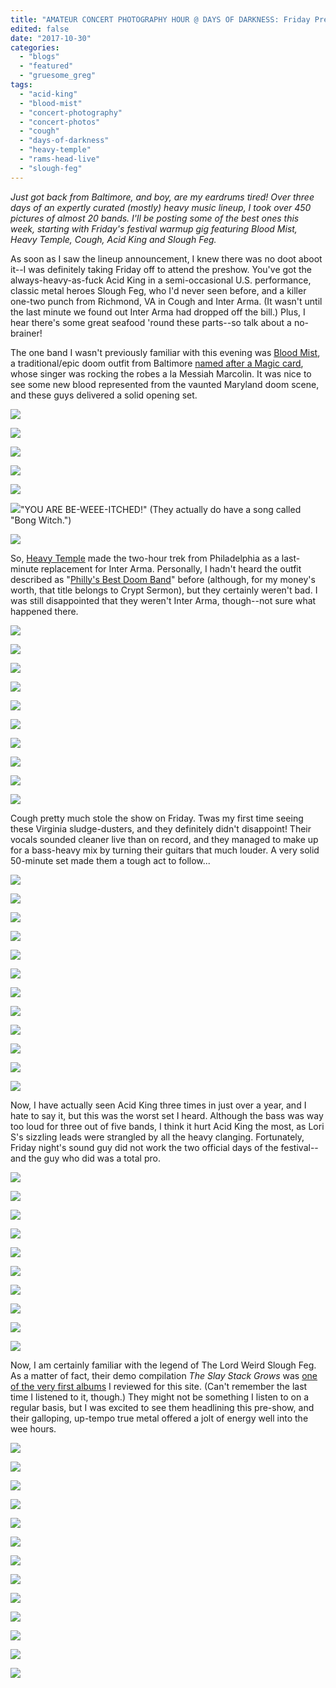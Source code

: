 ```yaml
---
title: "AMATEUR CONCERT PHOTOGRAPHY HOUR @ DAYS OF DARKNESS: Friday Preshow, October 27, 2017"
edited: false
date: "2017-10-30"
categories:
  - "blogs"
  - "featured"
  - "gruesome_greg"
tags:
  - "acid-king"
  - "blood-mist"
  - "concert-photography"
  - "concert-photos"
  - "cough"
  - "days-of-darkness"
  - "heavy-temple"
  - "rams-head-live"
  - "slough-feg"
---
```


_Just got back from Baltimore, and boy, are my eardrums tired! Over three days of an expertly curated (mostly) heavy music lineup, I took over 450 pictures of almost 20 bands. I'll be posting some of the best ones this week, starting with Friday's festival warmup gig featuring Blood Mist, Heavy Temple, Cough, Acid King and Slough Feg._

As soon as I saw the lineup announcement, I knew there was no doot aboot it--I was definitely taking Friday off to attend the preshow. You've got the always-heavy-as-fuck Acid King in a semi-occasional U.S. performance, classic metal heroes Slough Feg, who I'd never seen before, and a killer one-two punch from Richmond, VA in Cough and Inter Arma. (It wasn't until the last minute we found out Inter Arma had dropped off the bill.) Plus, I hear there's some great seafood 'round these parts--so talk about a no-brainer!

The one band I wasn't previously familiar with this evening was [Blood Mist](https://grimoirerecords.bandcamp.com/album/blood-mist), a traditional/epic doom outfit from Baltimore [named after a Magic card](http://gatherer.wizards.com/Pages/Card/Details.aspx?multiverseid=414416), whose singer was rocking the robes a la Messiah Marcolin. It was nice to see some new blood represented from the vaunted Maryland doom scene, and these guys delivered a solid opening set.

[![](https://hellbound.ca/wp-content/uploads/2017/10/Blood_Mist-1-1024x768.jpg)](https://hellbound.ca/wp-content/uploads/2017/10/Blood_Mist-1.jpg)

[![](https://hellbound.ca/wp-content/uploads/2017/10/Blood_Mist-4.jpg)](https://hellbound.ca/wp-content/uploads/2017/10/Blood_Mist-4.jpg)

[![](https://hellbound.ca/wp-content/uploads/2017/10/Blood_Mist-6-1024x768.jpg)](https://hellbound.ca/wp-content/uploads/2017/10/Blood_Mist-6.jpg)

[![](https://hellbound.ca/wp-content/uploads/2017/10/Blood_Mist-9.jpg)](https://hellbound.ca/wp-content/uploads/2017/10/Blood_Mist-9.jpg)

[![](https://hellbound.ca/wp-content/uploads/2017/10/Blood_Mist-12.jpg)](https://hellbound.ca/wp-content/uploads/2017/10/Blood_Mist-12.jpg)

[![](https://hellbound.ca/wp-content/uploads/2017/10/Blood_Mist-13.jpg)](https://hellbound.ca/wp-content/uploads/2017/10/Blood_Mist-13.jpg)"YOU ARE BE-WEEE-ITCHED!" (They actually do have a song called "Bong Witch.")

[![](https://hellbound.ca/wp-content/uploads/2017/10/Blood_Mist-18-1024x768.jpg)](https://hellbound.ca/wp-content/uploads/2017/10/Blood_Mist-18.jpg)

So, [Heavy Temple](https://heavytemple.bandcamp.com/) made the two-hour trek from Philadelphia as a last-minute replacement for Inter Arma. Personally, I hadn't heard the outfit described as "[Philly's Best Doom Band](http://www.metalinjection.net/av/get-heavy-with-phillys-best-doom-band-heavy-temple)" before (although, for my money's worth, that title belongs to Crypt Sermon), but they certainly weren't bad. I was still disappointed that they weren't Inter Arma, though--not sure what happened there.

[![](https://hellbound.ca/wp-content/uploads/2017/10/Heavy_Temple-1-1024x768.jpg)](https://hellbound.ca/wp-content/uploads/2017/10/Heavy_Temple-1.jpg)

[![](https://hellbound.ca/wp-content/uploads/2017/10/Heavy_Temple-5-1024x768.jpg)](https://hellbound.ca/wp-content/uploads/2017/10/Heavy_Temple-5.jpg)

[![](https://hellbound.ca/wp-content/uploads/2017/10/Heavy_Temple-6.jpg)](https://hellbound.ca/wp-content/uploads/2017/10/Heavy_Temple-6.jpg)

[![](https://hellbound.ca/wp-content/uploads/2017/10/Heavy_Temple-8.jpg)](https://hellbound.ca/wp-content/uploads/2017/10/Heavy_Temple-8.jpg)

[![](https://hellbound.ca/wp-content/uploads/2017/10/Heavy_Temple-11.jpg)](https://hellbound.ca/wp-content/uploads/2017/10/Heavy_Temple-11.jpg)

[![](https://hellbound.ca/wp-content/uploads/2017/10/Heavy_Temple-14.jpg)](https://hellbound.ca/wp-content/uploads/2017/10/Heavy_Temple-14.jpg)

[![](https://hellbound.ca/wp-content/uploads/2017/10/Heavy_Temple-16.jpg)](https://hellbound.ca/wp-content/uploads/2017/10/Heavy_Temple-16.jpg)

[![](https://hellbound.ca/wp-content/uploads/2017/10/Heavy_Temple-18.jpg)](https://hellbound.ca/wp-content/uploads/2017/10/Heavy_Temple-18.jpg)

[![](https://hellbound.ca/wp-content/uploads/2017/10/Heavy_Temple-20-1024x768.jpg)](https://hellbound.ca/wp-content/uploads/2017/10/Heavy_Temple-20.jpg)

[![](https://hellbound.ca/wp-content/uploads/2017/10/Heavy_Temple-21-1024x768.jpg)](https://hellbound.ca/wp-content/uploads/2017/10/Heavy_Temple-21.jpg)

Cough pretty much stole the show on Friday. Twas my first time seeing these Virginia sludge-dusters, and they definitely didn't disappoint! Their vocals sounded cleaner live than on record, and they managed to make up for a bass-heavy mix by turning their guitars that much louder. A very solid 50-minute set made them a tough act to follow...

[![](https://hellbound.ca/wp-content/uploads/2017/10/Cough-1.jpg)](https://hellbound.ca/wp-content/uploads/2017/10/Cough-1.jpg)

[![](https://hellbound.ca/wp-content/uploads/2017/10/Cough-5.jpg)](https://hellbound.ca/wp-content/uploads/2017/10/Cough-5.jpg)

[![](https://hellbound.ca/wp-content/uploads/2017/10/Cough-8.jpg)](https://hellbound.ca/wp-content/uploads/2017/10/Cough-8.jpg)

[![](https://hellbound.ca/wp-content/uploads/2017/10/Cough-9-1024x768.jpg)](https://hellbound.ca/wp-content/uploads/2017/10/Cough-9.jpg)

[![](https://hellbound.ca/wp-content/uploads/2017/10/Cough-12.jpg)](https://hellbound.ca/wp-content/uploads/2017/10/Cough-12.jpg)

[![](https://hellbound.ca/wp-content/uploads/2017/10/Cough-13-1024x768.jpg)](https://hellbound.ca/wp-content/uploads/2017/10/Cough-13.jpg)

[![](https://hellbound.ca/wp-content/uploads/2017/10/Cough-15-1024x768.jpg)](https://hellbound.ca/wp-content/uploads/2017/10/Cough-15.jpg)

[![](https://hellbound.ca/wp-content/uploads/2017/10/Cough-16-1024x768.jpg)](https://hellbound.ca/wp-content/uploads/2017/10/Cough-16.jpg)

[![](https://hellbound.ca/wp-content/uploads/2017/10/Cough-18.jpg)](https://hellbound.ca/wp-content/uploads/2017/10/Cough-18.jpg)

[![](https://hellbound.ca/wp-content/uploads/2017/10/Cough-23.jpg)](https://hellbound.ca/wp-content/uploads/2017/10/Cough-23.jpg)

[![](https://hellbound.ca/wp-content/uploads/2017/10/Cough-29-1024x768.jpg)](https://hellbound.ca/wp-content/uploads/2017/10/Cough-29.jpg)

[![](https://hellbound.ca/wp-content/uploads/2017/10/Cough-30.jpg)](https://hellbound.ca/wp-content/uploads/2017/10/Cough-30.jpg)

Now, I have actually seen Acid King three times in just over a year, and I hate to say it, but this was the worst set I heard. Although the bass was way too loud for three out of five bands, I think it hurt Acid King the most, as Lori S's sizzling leads were strangled by all the heavy clanging. Fortunately, Friday night's sound guy did not work the two official days of the festival--and the guy who did was a total pro.

[![](https://hellbound.ca/wp-content/uploads/2017/10/Acid_King-1.jpg)](https://hellbound.ca/wp-content/uploads/2017/10/Acid_King-1.jpg)

[![](https://hellbound.ca/wp-content/uploads/2017/10/Acid_King-2.jpg)](https://hellbound.ca/wp-content/uploads/2017/10/Acid_King-2.jpg)

[![](https://hellbound.ca/wp-content/uploads/2017/10/Acid_King-4-1024x768.jpg)](https://hellbound.ca/wp-content/uploads/2017/10/Acid_King-4.jpg)

[![](https://hellbound.ca/wp-content/uploads/2017/10/Acid_King-6.jpg)](https://hellbound.ca/wp-content/uploads/2017/10/Acid_King-6.jpg)

[![](https://hellbound.ca/wp-content/uploads/2017/10/Acid_King-9.jpg)](https://hellbound.ca/wp-content/uploads/2017/10/Acid_King-9.jpg)

[![](https://hellbound.ca/wp-content/uploads/2017/10/Acid_King-11-1024x768.jpg)](https://hellbound.ca/wp-content/uploads/2017/10/Acid_King-11.jpg)

[![](https://hellbound.ca/wp-content/uploads/2017/10/Acid_King-13.jpg)](https://hellbound.ca/wp-content/uploads/2017/10/Acid_King-13.jpg)

[![](https://hellbound.ca/wp-content/uploads/2017/10/Acid_King-17-1024x768.jpg)](https://hellbound.ca/wp-content/uploads/2017/10/Acid_King-17.jpg)

[![](https://hellbound.ca/wp-content/uploads/2017/10/Acid_King-18-1024x768.jpg)](https://hellbound.ca/wp-content/uploads/2017/10/Acid_King-18.jpg)

[![](https://hellbound.ca/wp-content/uploads/2017/10/Acid_King-21-1024x768.jpg)](https://hellbound.ca/wp-content/uploads/2017/10/Acid_King-21.jpg)

Now, I am certainly familiar with the legend of The Lord Weird Slough Feg. As a matter of fact, their demo compilation _The Slay Stack Grows_ was [one of the very first albums](https://hellbound.ca/2009/06/the-lord-weird-slough-feg-the-slay-stack-grows/) I reviewed for this site. (Can't remember the last time I listened to it, though.) They might not be something I listen to on a regular basis, but I was excited to see them headlining this pre-show, and their galloping, up-tempo true metal offered a jolt of energy well into the wee hours.

[![](https://hellbound.ca/wp-content/uploads/2017/10/Slough_Feg-2-1024x768.jpg)](https://hellbound.ca/wp-content/uploads/2017/10/Slough_Feg-2.jpg)

[![](https://hellbound.ca/wp-content/uploads/2017/10/Slough_Feg-4.jpg)](https://hellbound.ca/wp-content/uploads/2017/10/Slough_Feg-4.jpg)

[![](https://hellbound.ca/wp-content/uploads/2017/10/Slough_Feg-7.jpg)](https://hellbound.ca/wp-content/uploads/2017/10/Slough_Feg-7.jpg)

[![](https://hellbound.ca/wp-content/uploads/2017/10/Slough_Feg-9.jpg)](https://hellbound.ca/wp-content/uploads/2017/10/Slough_Feg-9.jpg)

[![](https://hellbound.ca/wp-content/uploads/2017/10/Slough_Feg-11.jpg)](https://hellbound.ca/wp-content/uploads/2017/10/Slough_Feg-11.jpg)

[![](https://hellbound.ca/wp-content/uploads/2017/10/Slough_Feg-13.jpg)](https://hellbound.ca/wp-content/uploads/2017/10/Slough_Feg-13.jpg)

[![](https://hellbound.ca/wp-content/uploads/2017/10/Slough_Feg-15.jpg)](https://hellbound.ca/wp-content/uploads/2017/10/Slough_Feg-15.jpg)

[![](https://hellbound.ca/wp-content/uploads/2017/10/Slough_Feg-18.jpg)](https://hellbound.ca/wp-content/uploads/2017/10/Slough_Feg-18.jpg)

[![](https://hellbound.ca/wp-content/uploads/2017/10/Slough_Feg-25-1024x768.jpg)](https://hellbound.ca/wp-content/uploads/2017/10/Slough_Feg-25.jpg)

[![](https://hellbound.ca/wp-content/uploads/2017/10/Slough_Feg-28.jpg)](https://hellbound.ca/wp-content/uploads/2017/10/Slough_Feg-28.jpg)

[![](https://hellbound.ca/wp-content/uploads/2017/10/Slough_Feg-33-1024x768.jpg)](https://hellbound.ca/wp-content/uploads/2017/10/Slough_Feg-33.jpg)

[![](https://hellbound.ca/wp-content/uploads/2017/10/Slough_Feg-34.jpg)](https://hellbound.ca/wp-content/uploads/2017/10/Slough_Feg-34.jpg)

[![](https://hellbound.ca/wp-content/uploads/2017/10/Slough_Feg-35-1024x768.jpg)](https://hellbound.ca/wp-content/uploads/2017/10/Slough_Feg-35.jpg)
